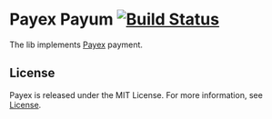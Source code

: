 Payex Payum [![Build Status](https://travis-ci.org/Payum/Payex.png?branch=master)](https://travis-ci.org/Payum/Payex)
=====

The lib implements [Payex](http://www.payex.no/bedrift) payment.

## License

Payex is released under the MIT License. For more information, see [License](LICENSE).